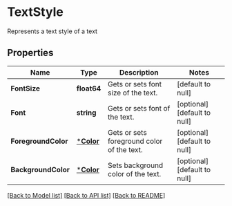 # TextStyle
Represents a text style of a text

## Properties
Name | Type | Description | Notes
------------ | ------------- | ------------- | -------------
**FontSize** | **float64** | Gets or sets font size of the text. | [default to null]
**Font** | **string** | Gets or sets font of the text. | [optional] [default to null]
**ForegroundColor** | [***Color**](Color.md) | Gets or sets foreground color of the text. | [optional] [default to null]
**BackgroundColor** | [***Color**](Color.md) | Sets background color of the text. | [optional] [default to null]

[[Back to Model list]](../README.md#documentation-for-models) [[Back to API list]](../README.md#documentation-for-api-endpoints) [[Back to README]](../README.md)


